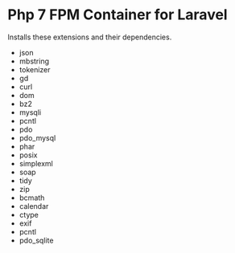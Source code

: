 # Php 7 FPM Container for Laravel 

Installs these extensions and their dependencies.

 * json
 * mbstring
 * tokenizer
 * gd
 * curl
 * dom
 * bz2
 * mysqli
 * pcntl
 * pdo
 * pdo_mysql
 * phar
 * posix
 * simplexml
 * soap
 * tidy
 * zip
 * bcmath
 * calendar
 * ctype
 * exif
 * pcntl
 * pdo_sqlite

